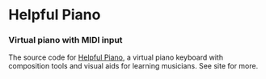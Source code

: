 # Helpful Piano

### Virtual piano with MIDI input

The source code for [Helpful Piano](https://epalmese.github.io/helpful-piano), a virtual piano keyboard with composition tools and visual aids for learning musicians. See site for more.
